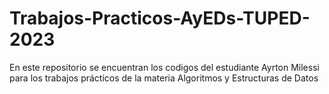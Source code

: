 # Trabajos-Practicos-AyEDs-TUPED-2023
En este repositorio se encuentran los codigos del estudiante Ayrton Milessi para los trabajos prácticos de la materia Algoritmos y Estructuras de Datos
